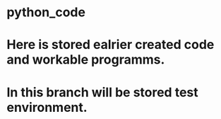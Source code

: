 # python_code
# Here is stored ealrier created code and workable programms.
# In this branch will be stored test environment.
